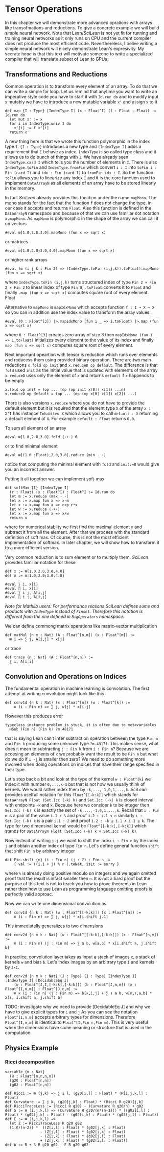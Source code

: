 # Tensor Operations


In this chapter we will demonstrate more advanced oprations with arrays like transofmations and reductions. To give a concrete example we will build simple neural network. Note that Lean/*SciLean* is not yet fit for running and training neural networks as it only runs on CPU and the current compiler does not produce the most efficient code. Neverthereless, I belive writing a simple neural network will nicely demonstrate Lean's expresivity. My secrate hope is that this text will motivate someone to write a specialized compiler that will translate subset of Lean to GPUs.


## Transformations and Reductions

Common operation is to transform every element of an array. To do that we can write a simple for loop. Let us remind that anytime you want to write an imperative style code you have to start it with `Id.run do` and to modify input `x` mutably we have to introduce a new mutable variable `x'` and assign `x` to it
```lean
def map {I : Type} [IndexType I] (x : Float^I) (f : Float → Float) := Id.run do
  let mut x' := x
  for i in IndexType.univ I do
    x'[i] := f x'[i]
  return x'
```
A new thing here is that we wrote this function polymorphic in the index type `I`. `{I : Type}` introduces a new type and `[IndexType I]` adds a requirement that `I` behave as index. `IndexType` is so called type class and it allows us to do bunch of things with `I`. We have already seen `IndexType.card I` which tells you the number of elements in `I`. There is also `IndexType.toFin` and `IndexType.fromFin` which convert `i : I` into `toFin i : Fin (card I)` and `idx : Fin (card I)` to `fromFin idx : I`. So the function `toFin` allows you to linearize any index `I` and it is the core function used to implement `DataArrayN` as all elements of an array have to be stored linearly in the memory.


In fact *SciLean* already provides this function under the name `mapMono`. The mono stands for the fact that the function `f` does not change the type, in our case it accepts and returns `Float`. Also this function is defined in the `DataArrayN` namespace and because of that we can use familiar dot notation `x.mapMono`. As `mapMono` is polymorphic in the shape of the array we can call it on vectors
```lean
#eval ⊞[1.0,2.0,3.0].mapMono (fun x => sqrt x)
```
or matrices
```lean
#eval ⊞[1.0,2.0;3.0,4.0].mapMono (fun x => sqrt x)
```
or higher rank arrays
```lean
#eval (⊞ (i j k : Fin 2) => (IndexType.toFin (i,j,k)).toFloat).mapMono (fun x => sqrt x)
```
where `IndexType.toFin (i,j,k)` turns structured index of type `Fin 2 × Fin 2 × Fin 2` to linear index of type `Fin 8`, `.toFloat` converts it to `Float` and finally `.map (fun x => sqrt x)` computes square root of every element.
Float

Alternative to `mapMono` is `mapIdxMono` which accepts function `f : I → X → X` so you can in addition use the index value to transform the array values. 
```lean
#eval (0 : Float^[3]) |>.mapIdxMono (fun i _ => i.toFloat) |>.map (fun x => sqrt x)
```
where `0 : Float^[3]` creates zero array of size 3 then `mapIdxMono (fun i _ => i.toFloat)` initializes every element to the value of its index and finally `map (fun x => sqrt x)` computes square root of every element.


Next important opeartion with tensor is reduction which runs over elements and reducess them using provided binary operation. There are two main reductions `x.fold op init` and `x.reduceD op default`. The difference is that `fold` used `init` as the initial value that is updated with elements of the array `x`. `reduceD` uses only the element of `x` and returns `default` if `x` happends to be empty
```lean
x.fold op init = (op ... (op (op init x[0]) x[1]) ...n)
x.reduceD op default = (op ... (op (op x[0] x[1]) x[2]) ...)
```
There is also versions `x.reduce` where you do not have to provide the default element but it is required that the element type `X` of the array `x : X^I` has instance `Inhabited X` which allows you to call `default : X` returning a default element of `X`. For example `default : Float` returns `0.0`.

To sum all element of an array
```lean
#eval ⊞[1.0,2.0,3.0].fold (·+·) 0
```
or to find minimal element
```lean
#eval ⊞[(1.0 :Float),2.0,3.0].reduce (min · ·)
```
notice that computing the minimal element with `fold` and `init:=0` would give you an incorrect answer.


Putting it all together we can implement soft-max
```lean
def softMax {I} [IndexType I]
  (r : Float) (x : Float^I) : Float^I := Id.run do
  let m := x.reduce (max · ·)
  let x := x.map fun x => x-m
  let x := x.map fun x => exp r*x
  let w := x.reduce (·+·)
  let x := x.map fun x => x/w
  return x
```
where for numerical stablity we first find the maximal element `m` and subtract it from all the element. After that we procees with the standard definition of soft max. Of course, this is not the most efficient implementation of softmax. In later chapter, we will show how to transform it to a more efficient version.


Very common reduction is to sum element or to multiply them. *SciLean* provides familiar notation for these
```
def x := ⊞[1.0,2.0,3.0,4.0]
def A := ⊞[1.0,2.0;3.0,4.0]

#eval ∑ i, x[i]
#eval ∏ i, x[i]
#eval ∑ i j, A[i,j]
#eval ∏ i j, A[i,j]
```
*Note for Mathlib users: For performance reasons SciLean defines sums and products with `IndexType` instead of `Finset`. Therefore this notation is different from the one defined in `BigOperators` namespace.*

We can define commong matrix operations like matrix-vector multiplication
```lean
def matMul {n m : Nat} (A : Float^[n,m]) (x : Float^[m]) :=
  ⊞ i => ∑ j, A[i,j] * x[j]
```
or trace
```lean
def trace {n : Nat} (A : Float^[n,n]) :=
  ∑ i, A[i,i]
```

## Convolution and Operations on Indices

The fundamental operation in machine learning is convolution. The first attempt at writing convolution might look like this
```lean
def conv1d {n k : Nat} (x : Float^[n]) (w : Float^[k]) :=
    ⊞ (i : Fin n) => ∑ j, w[j] * x[i-j]
```
However this produces error
```lean
typeclass instance problem is stuck, it is often due to metavariables
  HSub (Fin n) (Fin k) ?m.48171
```
that is saying Lean can't infer subtraction operation between the type `Fin n` and `Fin k` producing some unknown type `?m.48171`. This makes sense, what does it mean to subtracting `j : Fin k` from `i : Fin n`? Because we are accesing an elements of `x` we probably want the result to be `Fin n` but what do we do if `i -j` is smaller then zero? We need to do something more involved when doing operations on indices that have their range specified in their type.


Let's step back a bit and look at the type of the kernel `w : Float^[k]` we index it with number `0,...,k-1` but that is not how we usually think of kernels. We would rather index them by `-k,...,-1,0,1,...,k`. *SciLean* provides uselfull notation for this `Float^[[-k:k]]` which stands for `DataArrayN Float (Set.Icc (-k) k)` and `Set.Icc (-k) k` is closed interval with endpoints `-k` and `k`. Because here we consider `k` to be integer then `Set.Icc (-k) k` is exactly the set of `-k,...,-1,0,1,...,k`. Recall that `i : Fin n` is a pair of the value `i.1 : ℕ` and proof `i.2 : i.1 < n` similarly `i : Set.Icc (-k) k` is a pair `i.1 : ℤ` and proof `i.2 : -k ≤ i.1 ∧ i.1 ≤ k`. The type for two dimensinal kernel would be `Float^[[-k:k],[-k:k]]` which stands for `DataArrayN Float (Set.Icc (-k) k × Set.Icc (-k) k)`.


Now instead of writing `i-j` we want to shift the index `i : Fin n` by the index `j` and obtain another index of type `Fin n`. Let's define general function `shift` that shift `Fin n` by arbitrary integer
```lean
def Fin.shift {n} (i : Fin n) (j : ℤ) : Fin n :=
    { val := ((i.1 + j) % n ).toNat, isLt := sorry }
```
where `%` is already doing positive modulo on integers and we again omitted proof that the result is infact smaller then `n`. It is not a hard proof but the purpose of this text is not to teach you how to prove theorems in Lean rather then how to use Lean as programming language omitting proofs is perfectly valid approac.


Now we can write one dimensional convolution as
```lean
def conv1d {n k : Nat} (w : Float^[[-k:k]]) (x : Float^[n]) :=
    ⊞ (i : Fin n) => ∑ j, w[j] * x[i.shift j.1]
```

This immediatelly generalizes to two dimensions
```lean
def conv2d {n m k : Nat} (w : Float^[[-k:k],[-k:k]]) (x : Float^[n,m]) :=
    ⊞ (i : Fin n) (j : Fin m) => ∑ a b, w[a,b] * x[i.shift a, j.shift b]
```

In practice, convolution layer takes as input a stack of images `x`, a stack of kernels `w` and bias `b`. Let's index images by an arbitrary type `I` and kernels by `J×I`.
```lean
def conv2d {n m k : Nat} (J : Type) {I : Type} [IndexType I] [IndexType J] [DecidableEq J]
    (w : Float^[J,I,[-k:k],[-k:k]]) (b : Float^[J,n,m]) (x : Float^[I,n,m]) : Float^[J,n,m] :=
    ⊞ κ (i : Fin n) (j : Fin m) => b[κ,i,j] + ∑ ι a b, w[κ,ι,a,b] * x[ι, i.shift a, j.shift b]
```
TODO: investigate why we need to provide [DecidableEq J] and why we have to give explicit types for `i` and `j`
As you can see the notation `Float^[I,n,m]` accepts arbitrary types for dimensions. Therefore `Float^[I,n,m]` is identical to `Float^[I,Fin n,Fin m]`. This is very useful when the dimensions have some meaning or structure that is used in the computation.



## Physics Example

### Ricci decomposition
```lean
variable {n : Nat}
  (R : Float^[n,n,n,n])
  (g20 : Float^[n,n])
  (g02 : Float^[n,n])

def Ricci := ⊞ (j,k) => ∑ i l, (g20[i,l] : Float) * (R[i,j,k,l] : Float)
def Curvature := ∑ j k, (g20[j,k] : Float) * (Ricci R g20)[j,k]
def RicciTraceLess := (Ricci R g20) - (Curvature R g20/n) • g02
def S := ⊞ (i,j,k,l) => (Curvature R g20/(n*(n-1))) * ((g02[i,l] : Float) * (g02[j,k] : Float) - (g02[i,k] : Float) * (g02[j,l] : Float))
def E := ⊞ (i,j,k,l) =>
  let Z := RicciTraceLess R g20 g02
  (1.0/(n-2)) *  ((Z[i,l] : Float) * (g02[j,k] : Float)
                - (Z[j,l] : Float) * (g02[i,k] : Float)
                - (Z[i,k] : Float) * (g02[j,l] : Float)
                + (Z[j,k] : Float) * (g02[i,l] : Float))
def W := R + S R g20 g02 - E R g20 g02
```
